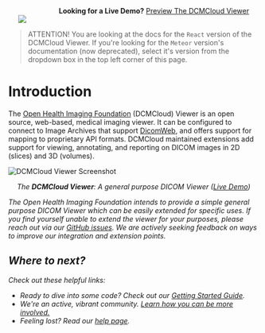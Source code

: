 <div class='row'>
	<div class='column' style='text-align: right; padding: 0 20px'>
		<strong>Looking for a Live Demo?</strong>
		<a href="http://viewer.dcmcloud.org/">Preview The DCMCloud Viewer</a>
	</div>
	<div class='column' style='text-align: left; padding: 0 20px'>
		<a href="https://www.netlify.com">
		  <img src="https://www.netlify.com/img/global/badges/netlify-color-bg.svg"/>
		</a>
	</div>
</div>

> ATTENTION! You are looking at the docs for the `React` version of the DCMCloud
> Viewer. If you're looking for the `Meteor` version's documentation (now
> deprecated), select it's version from the dropdown box in the top left corner
> of this page.

# Introduction

The [Open Health Imaging Foundation][dcmcloud-org] (DCMCloud) Viewer is an open
source, web-based, medical imaging viewer. It can be configured to connect to
Image Archives that support [DicomWeb][dicom-web], and offers support for
mapping to proprietary API formats. DCMCloud maintained extensions add support
for viewing, annotating, and reporting on DICOM images in 2D (slices) and 3D
(volumes).

![DCMCloud Viewer Screenshot](../assets/img/viewer.png)

<center><i>The <strong>DCMCloud Viewer</strong>: A general purpose DICOM Viewer (<a href="http://viewer.dcmcloud.org/">Live Demo</a>)</center>

The Open Health Imaging Foundation intends to provide a simple general purpose
DICOM Viewer which can be easily extended for specific uses. If you find
yourself unable to extend the viewer for your purposes, please reach out via our
[GitHub issues][gh-issues]. We are actively seeking feedback on ways to improve
our integration and extension points.

## Where to next?

Check out these helpful links:

- Ready to dive into some code? Check out our
  [Getting Started Guide](./development/getting-started.md).
- We're an active, vibrant community.
  [Learn how you can be more involved.](./development/contributing.md)
- Feeling lost? Read our [help page](./help.md).

<!--
  Links
  -->

<!-- prettier-ignore-start -->
[dcmcloud-org]: http://www.dcmcloud.org
[dicom-web]: https://en.wikipedia.org/wiki/DICOMweb
[gh-issues]: https://github.com/DCMCloud/Viewers/issues
<!-- prettier-ignore-end -->
